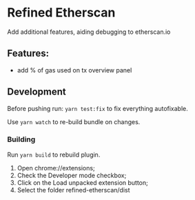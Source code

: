 # Refined Etherscan

Add additional features, aiding debugging to etherscan.io

## Features:

* add % of gas used on tx overview panel

## Development

Before pushing run: `yarn test:fix` to fix everything autofixable.

Use `yarn watch` to re-build bundle on changes.

### Building

Run `yarn build` to rebuild plugin.

1.  Open chrome://extensions;
2.  Check the Developer mode checkbox;
3.  Click on the Load unpacked extension button;
4.  Select the folder refined-etherscan/dist
